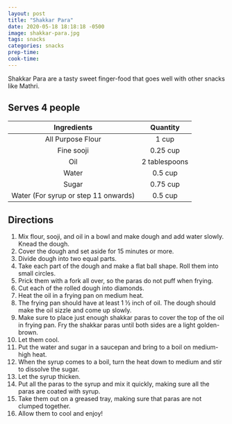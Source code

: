 ```yaml
---
layout: post
title: "Shakkar Para"
date: 2020-05-18 18:18:18 -0500
image: shakkar-para.jpg
tags: snacks
categories: snacks
prep-time:
cook-time:
---
```


Shakkar Para are a tasty sweet finger-food that goes well with other snacks like Mathri.

## Serves 4 people

|              Ingredients             |    Quantity   |
|:------------------------------------:|:-------------:|
|           All Purpose Flour          |     1 cup     |
|              Fine sooji              |    0.25 cup   |
|                  Oil                 | 2 tablespoons |
|                 Water                |    0.5 cup    |
|                 Sugar                |    0.75 cup   |
| Water (For syrup or step 11 onwards) |    0.5 cup    |


## Directions

1.	Mix flour, sooji, and oil in a bowl and make dough and add water slowly. Knead the dough.
2.	Cover the dough and set aside for 15 minutes or more.
3.	Divide dough into two equal parts.
4.	Take each part of the dough and make a flat ball shape. Roll them into small circles.
5.	Prick them with a fork all over, so the paras do not puff when frying.
6.	Cut each of the rolled dough into diamonds.
7.	Heat the oil in a frying pan on medium heat.
8.	The frying pan should have at least 1 ½ inch of oil. The dough should make the oil sizzle and come up slowly.
9.	Make sure to place just enough shakkar paras to cover the top of the oil in frying pan. Fry the shakkar paras until both sides are a light golden-brown.
10.	Let them cool.
11.	Put the water and sugar in a saucepan and bring to a boil on medium-high heat.
12.	When the syrup comes to a boil, turn the heat down to medium and stir to dissolve the sugar.
13.	Let the syrup thicken.
14.	Put all the paras to the syrup and mix it quickly, making sure all the paras are coated with syrup.
15.	Take them out on a greased tray, making sure that paras are not clumped together.
16.	Allow them to cool and enjoy!
